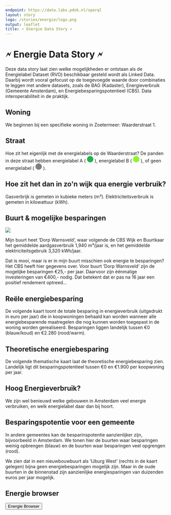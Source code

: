 ```yaml
---
endpoint: https://data.labs.pdok.nl/sparql
layout: story
logo: /stories/energie/logo.png
output: leaflet
title: 🗲 Energie Data Story 🗲
---
```


# 🗲 Energie Data Story 🗲

Deze data story laat zien welke mogelijkheden er ontstaan als de
Energielabel Dataset (RVO) beschikbaar gesteld wordt als Linked Data.
Daarbij wordt vooral gefocust op de toegevoegde waarde door
combinaties te leggen met andere datasets, zoals de BAG (Kadaster),
Energieverbruik (Gemeente Amsterdam), en Energiebesparingspotentieel
(CBS).  Data interoperabiliteit in de praktijk.

## Woning

We beginnen bij een specifieke woning in Zoetermeer: Waarderstraat 1.

<div data-query
     data-query-endpoint="https://data.pdok.nl/sparql"
     data-query-sparql="q1.rq">
</div>

## Straat

<p>Hoe zit het eigenlijk met de energielabels op de Waarderstraat?  De
panden in deze straat hebben energielabel A (

<svg height="20" viewBox="0 0 20 20" xmlns="http://www.w3.org/2000/svg">
  <circle cx="10" cy="10" fill="#22b14c" r="10"/>
</svg>
), energielabel B (
<svg height="20" viewBox="0 0 20 20" xmlns="http://www.w3.org/2000/svg">
  <circle cx="10" cy="10" fill="#8ff334" r="10"/>
</svg>
), of geen energielabel (
<svg height="20" viewBox="0 0 20 20" xmlns="http://www.w3.org/2000/svg">
  <circle cx="10" cy="10" fill="grey" r="10"/>
</svg>
).</p>

<div data-query
     data-query-endpoint="https://data.pdok.nl/sparql"
     data-query-sparql="q2.rq">
</div>

## Hoe zit het dan in zo'n wijk qua energie verbruik?

Gasverbrijk is gemeten in kubieke meters (m³).  Elektriciteitsverbruik
is gemeten in kilowattuur (kWh).

<div data-query="http://localhost:4000/stories/energie/#query=prefix+buurt%3A+%3Chttp%3A%2F%2Fbetalinkeddata.cbs.nl%2Fregios%2F2016%2Fid%2Fbuurt%2F%3E%0Aprefix+def%3A+%3Chttp%3A%2F%2Fbetalinkeddata.cbs.nl%2Fdef%2F83487NED%23%3E%0Aprefix+dimension%3A+%3Chttp%3A%2F%2Fbetalinkeddata.cbs.nl%2Fdef%2Fdimension%23%3E%0Aselect+%3Fwoningtype+%3Fgas_m3+%3Felektra_kWh+%7B%0A++bind(buurt%3ABU03010500+as+%3Fbuurt)%0A++%7B%0A++++_%3A1a+def%3Aenergie_GemiddeldAardgasverbruik_NaarWoningtype_Appartement+%3Fgas_m3+%3B%0A+++++++++dimension%3Aregio+%3Fbuurt+.%0A++++_%3A1b+def%3Aenergie_GemiddeldElektriciteitsverbruik_NaarWoningtype_Appartement+%3Felektra_kWh+%3B%0A+++++++++dimension%3Aregio+%3Fbuurt+.%0A++++bind(%22appartement%22+as+%3Fwoningtype)%0A++%7D+union+%7B%0A++++_%3A2a+def%3Aenergie_GemiddeldAardgasverbruik_NaarWoningtype_Hoekwoning+%3Fgas_m3+%3B%0A+++++++++dimension%3Aregio+%3Fbuurt+.%0A++++_%3A2b+def%3Aenergie_GemiddeldElektriciteitsverbruik_NaarWoningtype_Hoekwoning+%3Felektra_kWh+%3B%0A+++++++++dimension%3Aregio+%3Fbuurt+.%0A++++bind(%22hoekwoning%22+as+%3Fwoningtype)%0A++%7D+union+%7B%0A++++_%3A3a+def%3Aenergie_GemiddeldAardgasverbruik_NaarWoningtype_Tussenwoning+%3Fgas_m3+%3B%0A+++++++++dimension%3Aregio+%3Fbuurt+.%0A++++_%3A3b+def%3Aenergie_GemiddeldElektriciteitsverbruik_NaarWoningtype_Tussenwoning+%3Felektra_kWh+%3B%0A+++++++++dimension%3Aregio+%3Fbuurt+.%0A++++bind(%22tussenwoning%22+as+%3Fwoningtype)%0A++%7D+union+%7B%0A++++_%3A4a+def%3Aenergie_GemiddeldAardgasverbruik_NaarWoningtype_Twee-onder-een-kap-woning+%3Fgas_m3+%3B%0A+++++++++dimension%3Aregio+%3Fbuurt+.%0A++++_%3A4b+def%3Aenergie_GemiddeldElektriciteitsverbruik_NaarWoningtype_Twee-onder-een-kap-woning+%3Felektra_kWh+%3B%0A+++++++++dimension%3Aregio+%3Fbuurt+.%0A++++bind(%22twee+onder+%C3%A9%C3%A9n+kap%22+as+%3Fwoningtype)%0A++%7D+union+%7B%0A++++_%3A5a+def%3Aenergie_GemiddeldAardgasverbruik_NaarWoningtype_VrijstaandeWoning+%3Fgas_m3+%3B%0A+++++++++dimension%3Aregio+%3Fbuurt+.%0A++++_%3A5b+def%3Aenergie_GemiddeldElektriciteitsverbruik_NaarWoningtype_VrijstaandeWoning+%3Felektra_kWh+%3B%0A+++++++++dimension%3Aregio+%3Fbuurt+.%0A++++bind(%22vrijstaande+woning%22+as+%3Fwoningtype)%0A++%7D%0A%7D%0A&contentTypeConstruct=text%2Fturtle&contentTypeSelect=application%2Fsparql-results%2Bjson&endpoint=https%3A%2F%2Fbetalinkeddata.cbs.nl%2Fsparql&requestMethod=POST&tabTitle=Query&headers=%7B%7D&outputFormat=gchart&outputSettings=%7B%22chartConfig%22%3A%7B%22options%22%3A%7B%22hAxis%22%3A%7B%22useFormatFromData%22%3Atrue%2C%22viewWindow%22%3Anull%2C%22minValue%22%3Anull%2C%22maxValue%22%3Anull%2C%22viewWindowMode%22%3Anull%7D%2C%22legacyScatterChartLabels%22%3Atrue%2C%22vAxes%22%3A%5B%7B%22useFormatFromData%22%3Atrue%2C%22viewWindow%22%3A%7B%22max%22%3Anull%2C%22min%22%3Anull%7D%2C%22minValue%22%3Anull%2C%22maxValue%22%3Anull%7D%2C%7B%22useFormatFromData%22%3Atrue%2C%22viewWindow%22%3A%7B%22max%22%3Anull%2C%22min%22%3Anull%7D%2C%22minValue%22%3Anull%2C%22maxValue%22%3Anull%7D%5D%2C%22isStacked%22%3Afalse%2C%22booleanRole%22%3A%22certainty%22%2C%22legend%22%3A%22right%22%2C%22width%22%3A600%2C%22height%22%3A371%7D%2C%22state%22%3A%7B%7D%2C%22view%22%3A%7B%22columns%22%3Anull%2C%22rows%22%3Anull%7D%2C%22isDefaultVisualization%22%3Afalse%2C%22chartType%22%3A%22ColumnChart%22%7D%2C%22motionChartState%22%3Anull%7D"
     data-query-endpoint="https://betalinkeddata.cbs.nl/sparql"
     data-query-sparql="q3.rq"
     data-query-output="gchart">
</div>

## Buurt & mogelijke besparingen

<div class='tableauPlaceholder' id='viz1529928262857' style='position: relative'><noscript><a href='#'><img alt=' ' src='https:&#47;&#47;public.tableau.com&#47;static&#47;images&#47;Os&#47;Osterheem&#47;Dashboard1&#47;1_rss.png' style='border: none' /></a></noscript><object class='tableauViz'  style='display:none;'><param name='host_url' value='https%3A%2F%2Fpublic.tableau.com%2F' /> <param name='embed_code_version' value='3' /> <param name='site_root' value='' /><param name='name' value='Osterheem&#47;Dashboard1' /><param name='tabs' value='yes' /><param name='toolbar' value='yes' /><param name='static_image' value='https:&#47;&#47;public.tableau.com&#47;static&#47;images&#47;Os&#47;Osterheem&#47;Dashboard1&#47;1.png' /> <param name='animate_transition' value='yes' /><param name='display_static_image' value='yes' /><param name='display_spinner' value='yes' /><param name='display_overlay' value='yes' /><param name='display_count' value='yes' /></object></div>                <script type='text/javascript'>                    var divElement = document.getElementById('viz1529928262857');                    var vizElement = divElement.getElementsByTagName('object')[0];                    vizElement.style.width='1000px';vizElement.style.height='850px';                    var scriptElement = document.createElement('script');                    scriptElement.src = 'https://public.tableau.com/javascripts/api/viz_v1.js';                    vizElement.parentNode.insertBefore(scriptElement, vizElement);                </script>

Mijn buurt heet ‘Dorp Warnsveld’, waar volgende de CBS Wijk en
Buurtkaar het gemiddelde aardgasverbruik 1,940 m³/jaar is, en het
gemiddelde elektriciteitsgebruik 3,320 kWh/jaar.

Dat is mooi, maar is er in mijn buurt misschien ook energie te
besparingen?  Het CBS heeft hier gegevens over.  Voor buurt ‘Dorp
Warnsveld’ zijn de mogelijke besparingen €25,- per jaar.  Daarvoor
zijn éénmalige investeringen van €400,- nodig.  Dat betekent dat er
pas na 16 jaar een positief rendement optreed…

<div data-query data-query-sparql="q4.rq"></div>

## Reële energiebesparing

De volgende kaart toont de totale besparing in energieverbruik
(uitgedrukt in euro per jaar) die in koopwoningen behaald kan worden
wanneer alle energiebesparende maatregelen die nog kunnen worden
toegepast in de woning worden gerealiseerd.  Besparingen liggen
landelijk tussen €0 (blauw/koud) en €2.280 (rood/warm).

<div data-query data-query-sparql="q6.rq"></div>

## Theoretische energiebesparing

De volgende thematische kaart laat de theoretische energiebesparing
zien.  Landelijk ligt dit besparingspotentieel tussen €0 en €1.900 per
koopwoning per jaar.

<div data-query data-query-sparql="q7.rq"> </div>

## Hoog Energieverbruik?

We zijn wel benieuwd welke gebouwen in Amsterdam veel energie
verbruiken, en welk energielabel daar dan bij hoort.

<div data-query data-query-sparql="q8.rq"></div>

## Besparingspotentie voor een gemeente

In andere gemeentes kan de besparinspotentie aanzienlijker zijn,
bijvoorbeeld in Amsterdam.  We tonen hier de buurten waar besparingen
weinig opbrengen (blauw) en de buurten waar besparingen veel opgrengen
(rood).

We zien dat in een nieuwbouwbuurt als ‘IJburg West’ (rechts in de
kaart gelegen) bijna geen energiebesparingen mogelijk zijn. Maar in
de oude buurten in de binnenstad zijn aanzienlijke energiesparingen
van duizenden euros per jaar mogelijk.

<div data-query data-query-sparql="q5.rq"></div>

<!-- Werk niet met zo veel data + federatie + geen linkbare eigenschappen
## Goede voorbeelden

Zo kunnen we ook oude huizen vinden (van voor 1950) waarbij de
eigenaars energie besparende maatregelen hebben genomen en beloond
zijn met een A label: Een voorbeeld voor hun omgeving.  Overigens
kunnen we ook zien dat dit soort queries ook gemaakt kunnen worden om
kwaliteitsproblemen op te sporen, zoals pand oppervlaktes van 1m².

<div data-query data-query-sparql="q9.rq"></div>
-->

<!-- not needed anymore
## Een pand nader bekeken

Laten we eens een pand nader bekijken.  Kunnen we bijvoorbeeld het
hoge energieverbruik verklaren aan de hand van een grote oppervlakte
van het pand (uit de BAG).  We zien dat dit pand bijna 22.000 kWh
verbruikt, maar ook een grote oppervlakte van 1.888 m² heeft (op het
pinnetje klikken voor informatie).

<div data-query
     data-query-sparql="60-Keizersgracht.rq">
</div>
-->

<!-- queries were unscoped, and now there is much more data: scope the queries
## Panden met geregistreerde labels

Het volgende voorbeeld laat een aantal BAG panden zien met een
geregistreerd energielabel.  We kunnen nu alle geregistreerde
energielabels bevragen, en de resultaten <em>on the fly</em> verrijken
met andere data.

<p>De kleuren duiden de verschillende energielabels aan: label A of A+
(
<svg height="20" viewBox="0 0 20 20" xmlns="http://www.w3.org/2000/svg">
  <circle cx="10" cy="10" fill="#22b14c" r="10"/>
</svg>
), label B (
<svg height="20" viewBox="0 0 20 20" xmlns="http://www.w3.org/2000/svg">
  <circle cx="10" cy="10" fill="#8ff334" r="10"/>
</svg>
), label C (
<svg height="20" viewBox="0 0 20 20" xmlns="http://www.w3.org/2000/svg">
  <circle cx="10" cy="10" fill="#bdfc2c" r="10"/>
</svg>
) label D (
<svg height="20" viewBox="0 0 20 20" xmlns="http://www.w3.org/2000/svg">
  <circle cx="10" cy="10" fill="#fff200" r="10"/>
</svg>
), label E (
<svg height="20" viewBox="0 0 20 20" xmlns="http://www.w3.org/2000/svg">
  <circle cx="10" cy="10" fill="#ff9a35" r="10"/>
</svg>
), label F (
<svg height="20" viewBox="0 0 20 20" xmlns="http://www.w3.org/2000/svg">
  <circle cx="10" cy="10" fill="#ff7f27" r="10"/>
</svg>
), label G (
<svg height="20" viewBox="0 0 20 20" xmlns="http://www.w3.org/2000/svg">
  <circle cx="10" cy="10" fill="#ed1c24" r="10"/>
</svg>
), of geen label (
<svg height="20" viewBox="0 0 20 20" xmlns="http://www.w3.org/2000/svg">
  <circle cx="10" cy="10" fill="grey" r="10"/>
</svg>
).</p>

<div data-query
     data-query-sparql="story_04_ams_rvo.rq">
</div>

# Overzicht energielabels per postcode

We kunnen een overzicht opvragen van de energielabels die gebruikt
worden binnen een bepaalde postcode.  Bijvoorbeeld, hieronder volgt
een overzicht van de energielabels die in postcodes
<code>1094**</code> voorkomen.  Merk op dat label C binnen deze
postcode het meeste voorkomt.

Deze query staat tijdelijk uit vanwege performance problemen.
<div
  data-query="http://localhost:4000/stories/energie/#query=prefix+cbs%3A+%3Chttps%3A%2F%2Fkrr.triply.cc%2FKadaster%2Fcbs%2Fdef%2F%3E%0Aprefix+gemeente%3A+%3Chttps%3A%2F%2Fkrr.triply.cc%2FKadaster%2Fcbs%2Fid%2Fgemeente%2F%3E%0Aprefix+geo%3A+%3Chttp%3A%2F%2Fwww.opengis.net%2Font%2Fgeosparql%23%3E%0Aprefix+energie%3A+%3Chttp%3A%2F%2Fdata.labs.pdok.nl%2Fdataset%2Fenergie%23%3E%0Aselect+%3Fenergielabel+(count(%3Fx)+as+%3Fn)+%7B%0A++bind+(%221094%22+as+%3Fprefix)%0A++%3Fx+energie%3Apand_postcode++%3Fpostcode+%3B%0A+++++energie%3Ae_label+%3Fenergielabel+.%0A++filter+(strstarts(%3Fpostcode%2C+%3Fprefix))%0A%7D%0Agroup+by+%3Fenergielabel%0Aorder+by+desc(%3Fn)%0A&contentTypeConstruct=text%2Fturtle&contentTypeSelect=application%2Fsparql-results%2Bjson&endpoint=https%3A%2F%2Fapi.krr.triply.cc%2Fdatasets%2FKadaster%2Fgeosoup2%2Fservices%2Fgeosoup%2Fsparql&requestMethod=POST&tabTitle=Query+1&headers=%7B%7D&outputFormat=gchart&outputSettings=%7B%22chartConfig%22%3A%7B%22options%22%3A%7B%22hAxis%22%3A%7B%22useFormatFromData%22%3Atrue%2C%22viewWindow%22%3Anull%2C%22minValue%22%3Anull%2C%22maxValue%22%3Anull%2C%22viewWindowMode%22%3Anull%7D%2C%22legacyScatterChartLabels%22%3Atrue%2C%22vAxes%22%3A%5B%7B%22useFormatFromData%22%3Atrue%2C%22viewWindow%22%3A%7B%22max%22%3Anull%2C%22min%22%3Anull%7D%2C%22minValue%22%3Anull%2C%22maxValue%22%3Anull%7D%2C%7B%22useFormatFromData%22%3Atrue%2C%22viewWindow%22%3A%7B%22max%22%3Anull%2C%22min%22%3Anull%7D%2C%22minValue%22%3Anull%2C%22maxValue%22%3Anull%7D%5D%2C%22isStacked%22%3Afalse%2C%22booleanRole%22%3A%22certainty%22%2C%22legend%22%3A%22right%22%2C%22width%22%3A600%2C%22height%22%3A371%7D%2C%22state%22%3A%7B%7D%2C%22view%22%3A%7B%22columns%22%3Anull%2C%22rows%22%3Anull%7D%2C%22isDefaultVisualization%22%3Afalse%2C%22chartType%22%3A%22ColumnChart%22%7D%2C%22motionChartState%22%3Anull%7D"
  data-query-output="gchart"
  data-query-sparql="100-labels-voor-postcode-prefix.rq"></div>
-->

<!--
# FacetCheck

Naast bovenstaande queries is het ook mogelijk om buurten te filteren
op basis van energie-gerelateerde eigenschappen.  In <a
target="_blank" href="https://facetcheck.triply.cc">Kadaster
FacetCheck</a> is het mogelijk om op de volgende eigenschappen te
selecteren:

  - aardgasverbruik
  - elektriciteitsverbruik
  - percentage huurwoningen
  - percentage koopwoningen
  - besparingspotentieel in euros per jaar
-->

## Energie browser

<a href="../../presentations/energie-browser" target="_blank">
  <button>Energie Browser</button>
</a>
